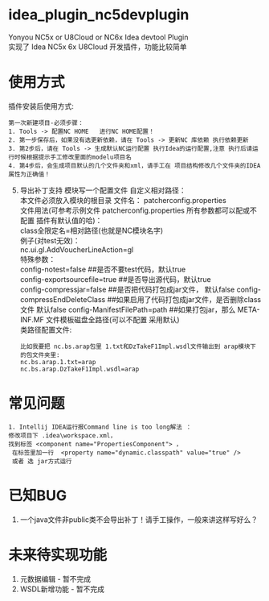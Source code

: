 # idea_plugin_nc5devplugin
Yonyou NC5x or U8Cloud or NC6x Idea devtool Plugin   
实现了 Idea NC5x 6x U8Cloud 开发插件，功能比较简单

# 使用方式
插件安装后使用方式:
```
第一次新建项目-必须步骤：
1. Tools -> 配置NC HOME   进行NC HOME配置！ 
2. 第一步保存后，如果没有选更新依赖，请在 Tools -> 更新NC 库依赖 执行依赖更新 
3. 第2步后，请在 Tools -> 生成默认NC运行配置 执行Idea的运行配置,注意 执行后请运行时候根据提示手工修改里面的modelu项目名 
4. 第4步后，会生成项目默认的几个文件夹和xml，请手工在 项目结构修改几个文件夹的IDEA属性为正确值！
```

5. 导出补丁支持 模块写一个配置文件 自定义相对路径：     
  本文件必须放入模块的根目录 文件名： patcherconfig.properties   
  文件用法(可参考示例文件 patcherconfig.properties 所有参数都可以配或不配置 插件有默认值的哈)：   
    class全限定名=相对路径(也就是NC模块名字)   
    例子(对test无效)：    
    nc.ui.gl.AddVoucherLineAction=gl   
    特殊参数：   
    config-notest=false ##是否不要test代码，默认true    
    config-exportsourcefile=true  ##是否导出源代码，默认true    
    config-compressjar=false ##是否把代码打包成jar文件， 默认false
    config-compressEndDeleteClass ##如果启用了代码打包成jar文件，是否删除class文件  默认false
    config-ManifestFilePath=path ##如果打包jar，那么 META-INF.MF 文件模板磁盘全路径(可以不配置 采用默认)    
    类路径配置文件:    
    ```    
    比如我要把 nc.bs.arap包里 1.txt和DzTakeF1Impl.wsdl文件输出到 arap模块下的包文件夹里:   
    nc.bs.arap.1.txt=arap   
    nc.bs.arap.DzTakeF1Impl.wsdl=arap   
    ```
# 常见问题
```
1. Intellij IDEA运行报Command line is too long解法 ： 
修改项目下 .idea\workspace.xml，
找到标签 <component name="PropertiesComponent"> ，
 在标签里加一行  <property name="dynamic.classpath" value="true" /> 
 或者 选 jar方式运行
```

# 已知BUG
1. 一个java文件非public类不会导出补丁！请手工操作，一般来讲这样写好么？

# 未来待实现功能
1. 元数据编辑 - 暂不完成
2. WSDL新增功能  - 暂不完成